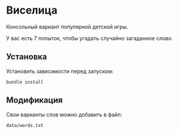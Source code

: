 # Виселица

Консольный вариант популярной детской игры.

У вас есть 7 попыток, чтобы угадать случайно загаданное слово.

## Установка

Установить зависимости перед запуском:
```
bundle install
```

## Модификация

Свои варианты слов можно добавить в файл:

`data/words.txt`

